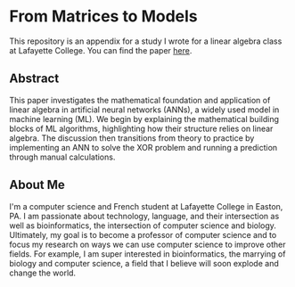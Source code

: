 # From Matrices to Models
This repository is an appendix for a study I wrote for a linear algebra class at Lafayette College. You can find the paper [here](./paper.pdf).

## Abstract
This paper investigates the mathematical foundation and application of linear algebra in artificial neural networks (ANNs), a widely used model in machine learning (ML). We begin by explaining the mathematical building blocks of ML algorithms, highlighting how their structure relies on linear algebra. The discussion then transitions from theory to practice by implementing an ANN to solve the XOR problem and running a prediction through manual calculations.

## About Me
I'm a computer science and French student at Lafayette College in Easton, PA. I am passionate about technology, language, and their intersection as well as bioinformatics, the intersection of computer science and biology. Ultimately, my goal is to become a professor of computer science and to focus my research on ways we can use computer science to improve other fields. For example, I am super interested in bioinformatics, the marrying of biology and computer science, a field that I believe will soon explode and change the world.
